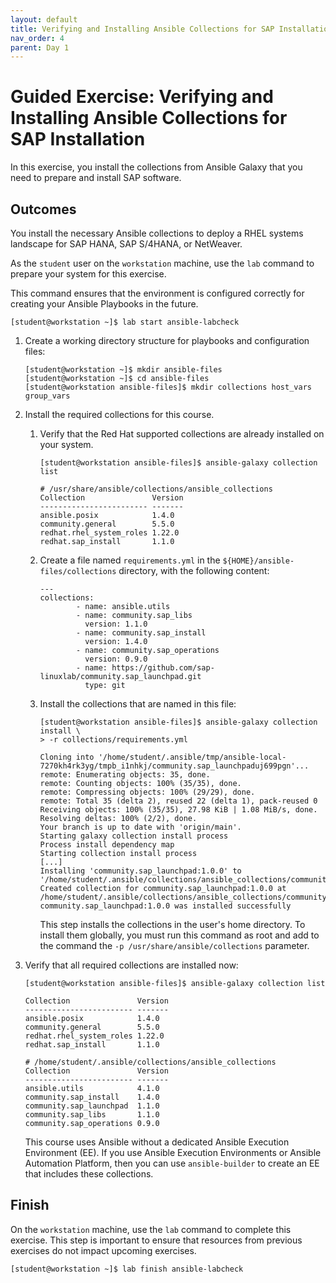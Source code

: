 ```yaml
---
layout: default
title: Verifying and Installing Ansible Collections for SAP Installation
nav_order: 4
parent: Day 1
---
```


# Guided Exercise: Verifying and Installing Ansible Collections for SAP Installation

In this exercise, you install the collections from Ansible Galaxy that
you need to prepare and install SAP software.

## Outcomes

You install the necessary Ansible collections to deploy a RHEL systems
landscape for SAP HANA, SAP S/4HANA, or NetWeaver.

As the `student` user on the `workstation` machine, use the `lab`
command to prepare your system for this exercise.

This command ensures that the environment is configured correctly for
creating your Ansible Playbooks in the future.

    [student@workstation ~]$ lab start ansible-labcheck

1.  Create a working directory structure for playbooks and configuration
    files:

        [student@workstation ~]$ mkdir ansible-files
        [student@workstation ~]$ cd ansible-files
        [student@workstation ansible-files]$ mkdir collections host_vars group_vars

2.  Install the required collections for this course.

    1.  Verify that the Red Hat supported collections are already
        installed on your system.

            [student@workstation ansible-files]$ ansible-galaxy collection list

            # /usr/share/ansible/collections/ansible_collections
            Collection               Version
            ------------------------ -------
            ansible.posix            1.4.0
            community.general        5.5.0
            redhat.rhel_system_roles 1.22.0
            redhat.sap_install       1.1.0

    2.  Create a file named `requirements.yml` in the
        `${HOME}/ansible-files/collections` directory, with the
        following content:

            ---
            collections:
                    - name: ansible.utils
                    - name: community.sap_libs
                      version: 1.1.0
                    - name: community.sap_install
                      version: 1.4.0
                    - name: community.sap_operations
                      version: 0.9.0
                    - name: https://github.com/sap-linuxlab/community.sap_launchpad.git
                      type: git

    3.  Install the collections that are named in this file:

            [student@workstation ansible-files]$ ansible-galaxy collection install \
            > -r collections/requirements.yml

            Cloning into '/home/student/.ansible/tmp/ansible-local-7270kh4rk3yg/tmpb_i1nhkj/community.sap_launchpaduj699pgn'...
            remote: Enumerating objects: 35, done.
            remote: Counting objects: 100% (35/35), done.
            remote: Compressing objects: 100% (29/29), done.
            remote: Total 35 (delta 2), reused 22 (delta 1), pack-reused 0
            Receiving objects: 100% (35/35), 27.98 KiB | 1.08 MiB/s, done.
            Resolving deltas: 100% (2/2), done.
            Your branch is up to date with 'origin/main'.
            Starting galaxy collection install process
            Process install dependency map
            Starting collection install process
            [...]
            Installing 'community.sap_launchpad:1.0.0' to '/home/student/.ansible/collections/ansible_collections/community/sap_launchpad'
            Created collection for community.sap_launchpad:1.0.0 at /home/student/.ansible/collections/ansible_collections/community/sap_launchpad
            community.sap_launchpad:1.0.0 was installed successfully

        This step installs the collections in the user's home directory.
        To install them globally, you must run this command as root and
        add to the command the `-p /usr/share/ansible/collections`
        parameter.

3.  Verify that all required collections are installed now:

        [student@workstation ansible-files]$ ansible-galaxy collection list

        Collection               Version
        ------------------------ -------
        ansible.posix            1.4.0
        community.general        5.5.0
        redhat.rhel_system_roles 1.22.0
        redhat.sap_install       1.1.0

        # /home/student/.ansible/collections/ansible_collections
        Collection               Version
        ------------------------ -------
        ansible.utils            4.1.0
        community.sap_install    1.4.0
        community.sap_launchpad  1.1.0
        community.sap_libs       1.1.0
        community.sap_operations 0.9.0

    This course uses Ansible without a dedicated Ansible Execution
    Environment (EE). If you use Ansible Execution Environments or
    Ansible Automation Platform, then you can use `ansible-builder` to
    create an EE that includes these collections.

## Finish

On the `workstation` machine, use the `lab` command to complete this
exercise. This step is important to ensure that resources from previous
exercises do not impact upcoming exercises.

    [student@workstation ~]$ lab finish ansible-labcheck
